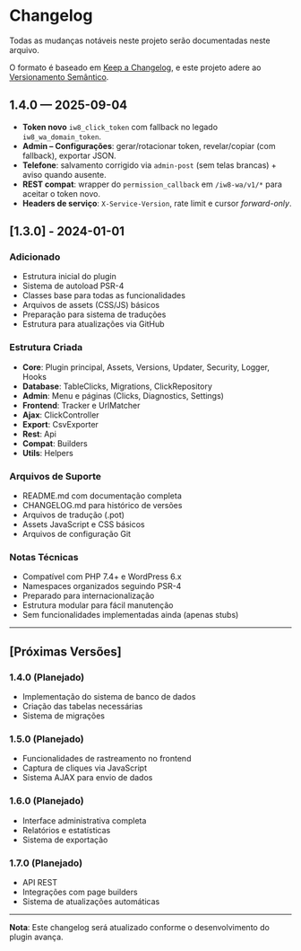 # Changelog

Todas as mudanças notáveis neste projeto serão documentadas neste arquivo.

O formato é baseado em [Keep a Changelog](https://keepachangelog.com/pt-BR/1.0.0/),
e este projeto adere ao [Versionamento Semântico](https://semver.org/lang/pt-BR/).

## 1.4.0 — 2025-09-04
- **Token novo** `iw8_click_token` com fallback no legado `iw8_wa_domain_token`.
- **Admin – Configurações**: gerar/rotacionar token, revelar/copiar (com fallback), exportar JSON.
- **Telefone**: salvamento corrigido via `admin-post` (sem telas brancas) + aviso quando ausente.
- **REST compat**: wrapper do `permission_callback` em `/iw8-wa/v1/*` para aceitar o token novo.
- **Headers de serviço**: `X-Service-Version`, rate limit e cursor *forward-only*.

## [1.3.0] - 2024-01-01

### Adicionado
- Estrutura inicial do plugin
- Sistema de autoload PSR-4
- Classes base para todas as funcionalidades
- Arquivos de assets (CSS/JS) básicos
- Preparação para sistema de traduções
- Estrutura para atualizações via GitHub

### Estrutura Criada
- **Core**: Plugin principal, Assets, Versions, Updater, Security, Logger, Hooks
- **Database**: TableClicks, Migrations, ClickRepository
- **Admin**: Menu e páginas (Clicks, Diagnostics, Settings)
- **Frontend**: Tracker e UrlMatcher
- **Ajax**: ClickController
- **Export**: CsvExporter
- **Rest**: Api
- **Compat**: Builders
- **Utils**: Helpers

### Arquivos de Suporte
- README.md com documentação completa
- CHANGELOG.md para histórico de versões
- Arquivos de tradução (.pot)
- Assets JavaScript e CSS básicos
- Arquivos de configuração Git

### Notas Técnicas
- Compatível com PHP 7.4+ e WordPress 6.x
- Namespaces organizados seguindo PSR-4
- Preparado para internacionalização
- Estrutura modular para fácil manutenção
- Sem funcionalidades implementadas ainda (apenas stubs)

---

## [Próximas Versões]

### 1.4.0 (Planejado)
- Implementação do sistema de banco de dados
- Criação das tabelas necessárias
- Sistema de migrações

### 1.5.0 (Planejado)
- Funcionalidades de rastreamento no frontend
- Captura de cliques via JavaScript
- Sistema AJAX para envio de dados

### 1.6.0 (Planejado)
- Interface administrativa completa
- Relatórios e estatísticas
- Sistema de exportação

### 1.7.0 (Planejado)
- API REST
- Integrações com page builders
- Sistema de atualizações automáticas

---

**Nota**: Este changelog será atualizado conforme o desenvolvimento do plugin avança.
